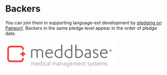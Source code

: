 # Backers

You can join them in supporting language-ext development by [pledging on Patreon!](https://www.patreon.com/louthy). Backers in the same pledge level appear in the order of pledge date.

[![lang-ext](/backers-images/meddbase.png)](https://www.meddbase.com)
